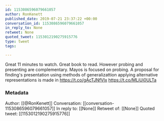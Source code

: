 ```yaml
---
id: 1153086596079661057
author: RonKenett
published_date: 2019-07-21 23:37:22 +00:00
conversation_id: 1153086596079661057
in_reply_to: None
retweet: None
quoted_tweet: 1153012190275915776
type: tweet
tags:

---
```


Great 11 minutes to watch. Great book to read. However probing and presenting are complementary. Mayos is focused on probing. A proposal for finding's presentation using methods of generalizattion applying alternative representations is made in https://t.co/gAcTJNfVlx https://t.co/MLiUi0ULTa

### Metadata

Author: [[@RonKenett]]
Conversation: [[conversation-1153086596079661057]]
In reply to: [[None]]
Retweet of: [[None]]
Quoted tweet: [[1153012190275915776]]
